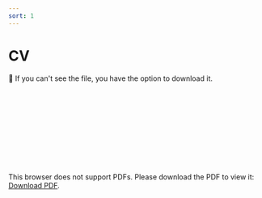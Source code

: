 ```yaml
---
sort: 1
---
```

# CV 

:paperclip: If you can't see the file, you have the option to download it.

<object data="https://github.com/macs-devops/macs-devops.github.io/blob/c8339e76ec48794514dcb28412edd4d56e4914bd/assets/images/CV_mflorentin_202206.pdf" type="application/pdf">
    <embed src="https://github.com/macs-devops/macs-devops.github.io/blob/c8339e76ec48794514dcb28412edd4d56e4914bd/assets/images/CV_mflorentin_202206.pdf">
        <p>This browser does not support PDFs. Please download the PDF to view it: <a href="https://github.com/macs-devops/macs-devops.github.io/blob/c8339e76ec48794514dcb28412edd4d56e4914bd/assets/images/CV_mflorentin_202206.pdf">Download PDF</a>.</p>
    </embed>
</object>
